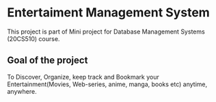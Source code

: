 # Entertaiment Management System

This project is part of Mini project for Database Management Systems (20CS510) course.

## Goal of the project
To Discover, Organize, keep track and Bookmark your Entertainment(Movies, Web-series, anime, manga, books etc) anytime, anywhere.
